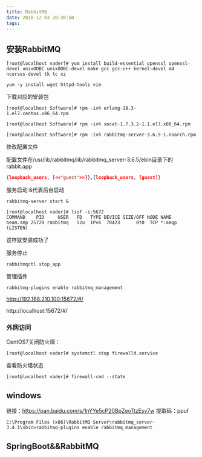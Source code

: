 ```yaml
---
title: RabbitMQ
date: 2018-12-03 20:38:50
tags:
---
```




## 安装RabbitMQ

```shell
[root@localhost vader]# yum install build-essential openssl openssl-devel unixODBC unixODBC-devel make gcc gcc-c++ kernel-devel m4 ncurses-devel tk tc xz
```

```shell
yum -y install wget httpd-tools vim
```

下载对应的安装包

```shell
[root@localhost Software]# rpm -ivh erlang-18.3-1.el7.centos.x86_64.rpm 
```

```shell
[root@localhost Software]# rpm -ivh socat-1.7.3.2-1.1.el7.x86_64.rpm
```

```shell
[root@localhost Software]# rpm -ivh rabbitmq-server-3.6.5-1.noarch.rpm 
```

修改配置文件

配置文件在/usr/lib/rabbitmq/lib/rabbitmq_server-3.6.5/ebin目录下的rabbit.app

```json
{loopback_users, [<<"guest">>]},{loopback_users, [guest]}
```

服务启动:&代表后台启动

```shell
rabbitmq-server start &
```

```shell
[root@localhost vader]# lsof -i:5672
COMMAND    PID     USER   FD   TYPE DEVICE SIZE/OFF NODE NAME
beam.smp 25720 rabbitmq   52u  IPv6  70423      0t0  TCP *:amqp (LISTEN)
```

这样就安装成功了

服务停止

```shell
rabbitmqctl stop_app
```

管理插件

```shell
rabbitmq-plugins enable rabbitmq_management
```

http://192.168.210.100:15672/#/

http://localhost:15672/#/

### 外网访问

CentOS7关闭防火墙：

```shell
[root@localhost vader]# systemctl stop firewalld.service
```

查看防火墙状态

```she&#39;l&#39;l
[root@localhost vader]# firewall-cmd --state
```

## windows

链接：https://pan.baidu.com/s/1nYYe5cP20BpZeoTtzEsv7w 
提取码：ppuf 

```shell
C:\Program Files (x86)\RabbitMQ Server\rabbitmq_server-3.4.1\sbin>rabbitmq-plugins enable rabbitmq_management
```

## SpringBoot&&RabbitMQ





